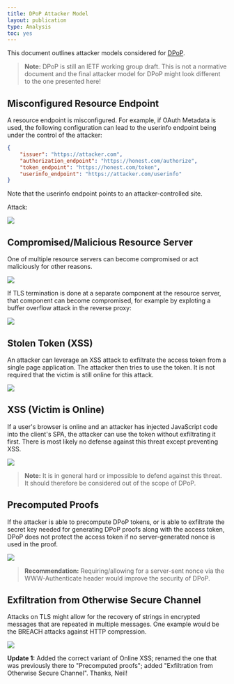 ```yaml
---
title: DPoP Attacker Model
layout: publication
type: Analysis
toc: yes
---
```


This document outlines attacker models considered for [DPoP](https://tools.ietf.org/html/draft-ietf-oauth-dpop). 

> **Note:** DPoP is still an IETF working group draft. This is not a normative document and the final attacker model for DPoP might look different to the one presented here!

## Misconfigured Resource Endpoint

A resource endpoint is misconfigured. For example, if OAuth Metadata is used, the following configuration can lead to the userinfo endpoint being under the control of the attacker:

```json
{
    "issuer": "https://attacker.com",
    "authorization_endpoint": "https://honest.com/authorize",
    "token_endpoint": "https://honest.com/token",
    "userinfo_endpoint": "https://attacker.com/userinfo"
}
```
Note that the userinfo endpoint points to an attacker-controlled site.

Attack:

<img src="/img/plantuml/0cdb925a9cdcdfac505159dee8588fb659060cc0917f7f001bb27fd81a202fd6.svg" class="svg">


## Compromised/Malicious Resource Server

One of multiple resource servers can become compromised or act maliciously for other reasons.

<img src="/img/plantuml/0a9f7a2b950fe131bcd3622b7c4a652744a24388eae986cb96bffbe05aece232.svg" class="svg">

If TLS termination is done at a separate component at the resource server, that component can become compromised, for example by exploting a buffer overflow attack in the reverse proxy: 

<img src="/img/plantuml/d7ebccf61f43d00d5b2b7881874ea14da4965bf9142d40bbf512d4b5f9ddd3d9.svg" class="svg">


## Stolen Token (XSS)

An attacker can leverage an XSS attack to exfiltrate the access token from a single page application. The attacker then tries to use the token. It is not required that the victim is still online for this attack.

<img src="/img/plantuml/a423b5d72e059a385a1f3ca8e6d1af6315d35850fb1e7908f4ba33a31b3ab37c.svg" class="svg">


## XSS (Victim is Online)

If a user's browser is online and an attacker has injected JavaScript code into the client's SPA,  the attacker can use the token without exfiltrating it first. There is most likely no defense against this threat except preventing XSS.

<img src="/img/plantuml/344c65fd8ad56bd7ee740331acd651ebe568cd9924f43e1cd033c2ee99929d79.svg" class="svg">

> **Note:** It is in general hard or impossible to defend against this threat. It should therefore be considered out of the scope of DPoP.


## Precomputed Proofs

If the attacker is able to precompute DPoP tokens, or is able to exfiltrate the secret key needed for generating DPoP proofs along with the access token, DPoP does not protect the access token if no server-generated nonce is used in the proof.

<img src="/img/plantuml/185817e572aa17d3d09f852df76fc925ae2a908bd130bc706fc27a5b53f1db3d.svg" class="svg">

> **Recommendation:** Requiring/allowing for a server-sent nonce via the WWW-Authenticate header would improve the security of DPoP.

## Exfiltration from Otherwise Secure Channel

Attacks on TLS might allow for the recovery of strings in encrypted messages that are repeated in multiple messages. One example would be the BREACH attacks against HTTP compression.

<img src="/img/plantuml/41ea6ca0990bcaf9081318f983ef4208426beae62c11d94ac9952c2d2248994e.svg" class="svg">


**Update 1:** Added the correct variant of Online XSS; renamed the one that was previously there to "Precomputed proofs"; added "Exfiltration from Otherwise Secure Channel". Thanks, Neil!